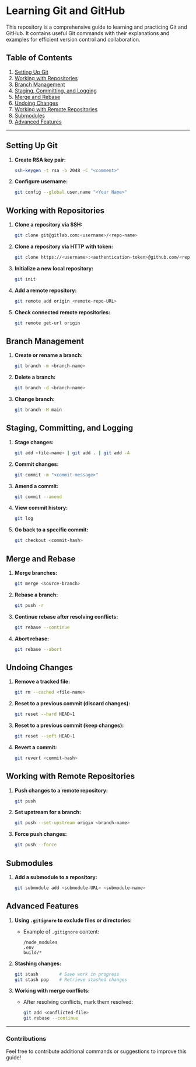 # Learning Git and GitHub

This repository is a comprehensive guide to learning and practicing Git and GitHub. It contains useful Git commands with their explanations and examples for efficient version control and collaboration.

## Table of Contents

1. [Setting Up Git](#setting-up-git)
2. [Working with Repositories](#working-with-repositories)
3. [Branch Management](#branch-management)
4. [Staging, Committing, and Logging](#staging-committing-and-logging)
5. [Merge and Rebase](#merge-and-rebase)
6. [Undoing Changes](#undoing-changes)
7. [Working with Remote Repositories](#working-with-remote-repositories)
8. [Submodules](#submodules)
9. [Advanced Features](#advanced-features)

---

## Setting Up Git

1. **Create RSA key pair:**
   ```bash
   ssh-keygen -t rsa -b 2048 -C "<comment>"
   ```

2. **Configure username:**
   ```bash
   git config --global user.name "<Your Name>"
   ```

## Working with Repositories

1. **Clone a repository via SSH:**
   ```bash
   git clone git@gitlab.com:<username>/<repo-name>
   ```

2. **Clone a repository via HTTP with token:**
   ```bash
   git clone https://<username>:<authentication-token>@github.com/<repo-name>.git
   ```

3. **Initialize a new local repository:**
   ```bash
   git init
   ```

4. **Add a remote repository:**
   ```bash
   git remote add origin <remote-repo-URL>
   ```

5. **Check connected remote repositories:**
   ```bash
   git remote get-url origin
   ```

## Branch Management

1. **Create or rename a branch:**
   ```bash
   git branch -m <branch-name>
   ```

2. **Delete a branch:**
   ```bash
   git branch -d <branch-name>
   ```

3. **Change branch:**
   ```bash
   git branch -M main
   ```

## Staging, Committing, and Logging

1. **Stage changes:**
   ```bash
   git add <file-name> | git add . | git add -A
   ```

2. **Commit changes:**
   ```bash
   git commit -m "<commit-message>"
   ```

3. **Amend a commit:**
   ```bash
   git commit --amend
   ```

4. **View commit history:**
   ```bash
   git log
   ```

5. **Go back to a specific commit:**
   ```bash
   git checkout <commit-hash>
   ```

## Merge and Rebase

1. **Merge branches:**
   ```bash
   git merge <source-branch>
   ```

2. **Rebase a branch:**
   ```bash
   git push -r
   ```

3. **Continue rebase after resolving conflicts:**
   ```bash
   git rebase --continue
   ```

4. **Abort rebase:**
   ```bash
   git rebase --abort
   ```

## Undoing Changes

1. **Remove a tracked file:**
   ```bash
   git rm --cached <file-name>
   ```

2. **Reset to a previous commit (discard changes):**
   ```bash
   git reset --hard HEAD~1
   ```

3. **Reset to a previous commit (keep changes):**
   ```bash
   git reset --soft HEAD~1
   ```

4. **Revert a commit:**
   ```bash
   git revert <commit-hash>
   ```

## Working with Remote Repositories

1. **Push changes to a remote repository:**
   ```bash
   git push
   ```

2. **Set upstream for a branch:**
   ```bash
   git push --set-upstream origin <branch-name>
   ```

3. **Force push changes:**
   ```bash
   git push --force
   ```

## Submodules

1. **Add a submodule to a repository:**
   ```bash
   git submodule add <submodule-URL> <submodule-name>
   ```

## Advanced Features

1. **Using `.gitignore` to exclude files or directories:**
   - Example of `.gitignore` content:
     ```
     /node_modules
     .env
     build/*
     ```

2. **Stashing changes:**
   ```bash
   git stash        # Save work in progress
   git stash pop    # Retrieve stashed changes
   ```

3. **Working with merge conflicts:**
   - After resolving conflicts, mark them resolved:
     ```bash
     git add <conflicted-file>
     git rebase --continue
     ```

---

### Contributions
Feel free to contribute additional commands or suggestions to improve this guide!


